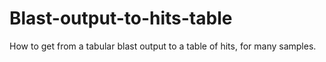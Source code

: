 # Blast-output-to-hits-table
How to get from a tabular blast output to a table of hits, for many samples.
